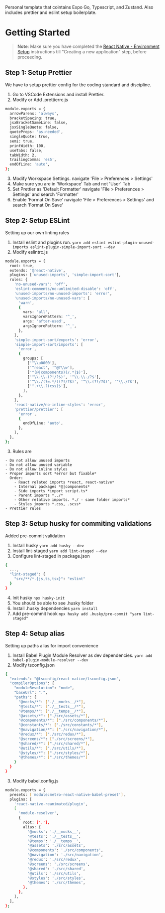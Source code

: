 Personal template that cointains Expo Go, Typescript, and Zustand. Also includes prettier and eslint setup boilerplate.

# Getting Started

> **Note**: Make sure you have completed the [React Native - Environment Setup](https://reactnative.dev/docs/environment-setup) instructions till "Creating a new application" step, before proceeding.

## Step 1: Setup Prettier

We have to setup prettier config for the coding standard and discipline.

1. Go to VSCode Extensions and install Prettier.
2. Modify or Add .prettierrc.js

```bash
module.exports = {
  arrowParens: 'always',
  bracketSpacing: true,
  jsxBracketSameLine: false,
  jsxSingleQuote: false,
  quoteProps: 'as-needed',
  singleQuote: true,
  semi: true,
  printWidth: 100,
  useTabs: false,
  tabWidth: 2,
  trailingComma: 'es5',
  endOfLine: 'auto',
};
```

3. Modify Workspace Settings. navigate 'File > Preferences > Settings'
4. Make sure you are in 'Workspace' Tab and not 'User' Tab
5. Set Prettier as 'Default Formatter' navigate 'File > Preferences > Settings' and search 'Formatter'
6. Enable 'Format On Save' navigate 'File > Preferences > Settings' and search 'Format On Save'

## Step 2: Setup ESLint

Setting up our own linting rules

1. Install eslint and plugins run. `yarn add eslint eslint-plugin-unused-imports eslint-plugin-simple-import-sort --dev`
2. Modify eslintrc.js

```bash
module.exports = {
  root: true,
  extends: '@react-native',
  plugins: ['unused-imports', 'simple-import-sort'],
  rules: {
    'no-unused-vars': 'off',
    'eslint-comments/no-unlimited-disable': 'off',
    'unused-imports/no-unused-imports': 'error',
    'unused-imports/no-unused-vars': [
      'warn',
      {
        vars: 'all',
        varsIgnorePattern: '^_',
        args: 'after-used',
        argsIgnorePattern: '^_',
      },
    ],
    'simple-import-sort/exports': 'error',
    'simple-import-sort/imports': [
      'error',
      {
        groups: [
          ['^\\u0000'],
          ['^react', '^@?\\w'],
          ['^(@|components)(/.*|$)'],
          ['^\\.\\.(?!/?$)', '^\\.\\./?$'],
          ['^\\./(?=.*/)(?!/?$)', '^\\.(?!/?$)', '^\\./?$'],
          ['^.+\\.?(css)$'],
        ],
      },
    ],
    'react-native/no-inline-styles': 'error',
    'prettier/prettier': [
      'error',
      {
        endOfLine: 'auto',
      },
    ],
  },
};
```

3. Rules are

```
- Do not allow unused imports
- Do not allow unused variable
- Do not allow inline styles
- Proper imports sort *error but fixable*
  Order:
    - React related imports *react, react-native*
    - Internal packages *@|components*
    - Side imports *import script.ts*
    - Parent imports *../*
    - Other relative imports. *./ - same folder imports*
    - Styles imports *.css, .scss*
- Prettier rules
```

## Step 3: Setup husky for commiting validations

Added pre-commit validation

1. Install husky `yarn add husky --dev`
2. Install lint-staged `yarn add lint-staged --dev`
3. Configure lint-staged in package.json

```bash
{
  ...,
  "lint-staged": {
    "src/**/*.{js,ts,tsx}": "eslint"
  }
}
```

4. Init husky `npx husky-init`
5. You should be able to see .husky folder
6. Install .husky dependencies `yarn install`
7. Add pre-commit hook `npx husky add .husky/pre-commit "yarn lint-staged"`

## Step 4: Setup alias

Setting up paths alias for import convenience

1. Install Babel Plugin Module Resolver as dev dependencies. `yarn add babel-plugin-module-resolver --dev`
2. Modify tsconfig.json

```bash
{
  "extends": "@tsconfig/react-native/tsconfig.json",
  "compilerOptions": {
    "moduleResolution": "node",
    "baseUrl": ".",
    "paths": {
      "@mocks/*": ["./__mocks__/*"],
      "@tests/*": ["./__tests__/*"],
      "@temps/*": ["./__temps__/*"],
      "@assets/*": ["./src/assets/*"],
      "@components/*": ["./src/components/*"],
      "@constants/*": ["./src/constants/*"],
      "@navigation/*": ["./src/navigation/*"],
      "@redux/*": ["./src/redux/*"],
      "@screens/*": ["./src/screens/*"],
      "@shared/*": ["./src/shared/*"],
      "@utils/*": ["./src/utils/*"],
      "@styles/*": ["./src/styles/*"],
      "@themes/*": ["./src/themes/*"]
    }
  }
}
```

3. Modify babel.config.js

```bash
module.exports = {
  presets: ['module:metro-react-native-babel-preset'],
  plugins: [
    'react-native-reanimated/plugin',
    [
      'module-resolver',
      {
        root: ['.'],
        alias: {
          '@mocks': './__mocks__',
          '@tests': './__tests__',
          '@temps': './__temps__',
          '@assets': './src/assets',
          '@components': './src/components',
          '@navigation': './src/navigation',
          '@redux': './src/redux',
          '@screens': './src/screens',
          '@shared': './src/shared',
          '@utils': './src/utils',
          '@styles': './src/styles',
          '@themes': './src/themes',
        },
      },
    ],
  ],
};
```
